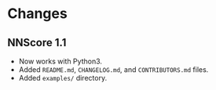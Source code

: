 Changes
=======

NNScore 1.1
-----------

* Now works with Python3.
* Added `README.md`, `CHANGELOG.md`, and `CONTRIBUTORS.md` files.
* Added `examples/` directory.
